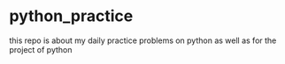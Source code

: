 # python_practice
this repo is about my daily practice problems on python as well as for the project of python
